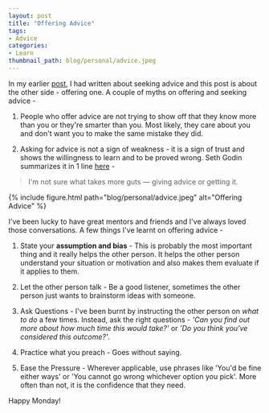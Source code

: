 ```yaml
---
layout: post
title: "Offering Advice"
tags:
- Advice
categories:
- Learn
thumbnail_path: blog/personal/advice.jpeg
---
```


In my earlier [post](http://kaushik88.github.io/blog/2016/07/16/seeking-out-advice/), I had written about seeking advice and this post is about the other side - offering one. A couple of myths on offering and seeking advice - 

1. People who offer advice are not trying to show off that they know more than you or they're smarter than you. Most likely, they care about you and don't want you to make the same mistake they did.

2. Asking for advice is not a sign of weakness - it is a sign of trust and shows the willingness to learn and to be proved wrong. Seth Godin summarizes it in 1 line [here](http://sethgodin.typepad.com/seths_blog/2014/05/good-advice.html) - 

> I'm not sure what takes more guts — giving advice or getting it.

{% include figure.html path="blog/personal/advice.jpeg" alt="Offering Advice" %}

I've been lucky to have great mentors and friends and I've always loved those conversations. A few things I've learnt on offering advice - 

1. State your **assumption and bias** - This is probably the most important thing and it really helps the other person. It helps the other person understand your situation or motivation and also makes them evaluate if it applies to them.

2. Let the other person talk - Be a good listener, sometimes the other person just wants to brainstorm ideas with someone.

3. Ask Questions - I've been burnt by instructing the other person on *what to do* a few times. Instead, ask the right questions - *'Can you find out more about how much time this would take?'* or *'Do you think you've considered this outcome?'*.

4. Practice what you preach - Goes without saying.

5. Ease the Pressure - Wherever applicable, use phrases like 'You'd be fine either ways' or 'You cannot go wrong whichever option you pick'. More often than not, it is the confidence that they need.

Happy Monday!